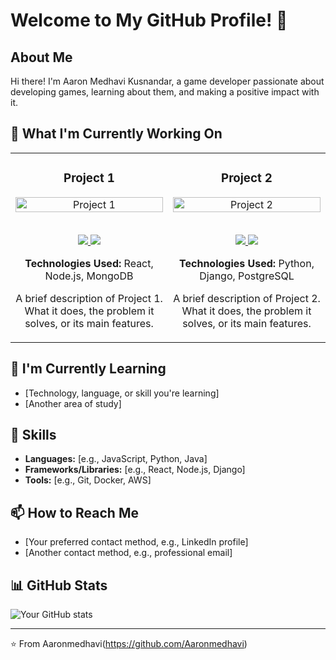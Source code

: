 # Welcome to My GitHub Profile! 👋

## About Me
Hi there! I'm Aaron Medhavi Kusnandar, a game developer passionate about developing games, learning about them, and making a positive impact with it. 

## 🔭 What I'm Currently Working On
<div align="center">
  <table>
    <tr>
      <td width="50%">
        <h3 align="center">Project 1</h3>
        <div align="center">  
          <a href='https://github.com/YourUsername/Project1' target="_blank">
            <img src="https://github.com/YourUsername/Project1/raw/main/images/project1.png" alt="Project 1" width="100%" />
          </a>
          <br>
          <br>
          <p>
            <a href="https://github.com/YourUsername/Project1" target="_blank">
              <img src="https://img.shields.io/badge/Code-lightgrey?style=for-the-badge&logo=github"/>
            </a>  
            <a href="https://project1.com" target="_blank">
              <img src="https://img.shields.io/badge/Live-brightgreen?style=for-the-badge&logo=opensourceinitiative"/>
            </a>
          </p>
          <p><strong>Technologies Used:</strong> React, Node.js, MongoDB</p>
          <p>A brief description of Project 1. What it does, the problem it solves, or its main features.</p>
        </div>
      </td>
      <td width="50%">
        <h3 align="center">Project 2</h3>
        <div align="center">  
          <a href='https://github.com/YourUsername/Project2' target="_blank">
            <img src="https://github.com/YourUsername/Project2/raw/main/images/project2.png" alt="Project 2" width="100%" />
          </a>
          <br>
          <br>
          <p>
            <a href="https://github.com/YourUsername/Project2" target="_blank">
              <img src="https://img.shields.io/badge/Code-lightgrey?style=for-the-badge&logo=github"/>
            </a>  
            <a href="https://project2.com" target="_blank">
              <img src="https://img.shields.io/badge/Live-brightgreen?style=for-the-badge&logo=opensourceinitiative"/>
            </a>
          </p>
          <p><strong>Technologies Used:</strong> Python, Django, PostgreSQL</p>
          <p>A brief description of Project 2. What it does, the problem it solves, or its main features.</p>
        </div>
      </td>
    </tr>
  </table>
</div>

## 🌱 I'm Currently Learning
- [Technology, language, or skill you're learning]
- [Another area of study]

## 💼 Skills
- **Languages:** [e.g., JavaScript, Python, Java]
- **Frameworks/Libraries:** [e.g., React, Node.js, Django]
- **Tools:** [e.g., Git, Docker, AWS]

## 📫 How to Reach Me
- [Your preferred contact method, e.g., LinkedIn profile]
- [Another contact method, e.g., professional email]

## 📊 GitHub Stats
![Your GitHub stats](https://github-readme-stats.vercel.app/api?username=Aaronmedhavi&show_icons=true&theme=radical)

---

⭐️ From Aaronmedhavi(https://github.com/Aaronmedhavi)
